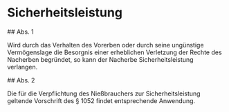 # Sicherheitsleistung



\#\# Abs. 1

 Wird durch das Verhalten des Vorerben oder durch seine ungünstige Vermögenslage die Besorgnis einer erheblichen Verletzung der Rechte des Nacherben begründet, so kann der Nacherbe Sicherheitsleistung verlangen.

\#\# Abs. 2

 Die für die Verpflichtung des Nießbrauchers zur Sicherheitsleistung geltende Vorschrift des § 1052 findet entsprechende Anwendung. 

